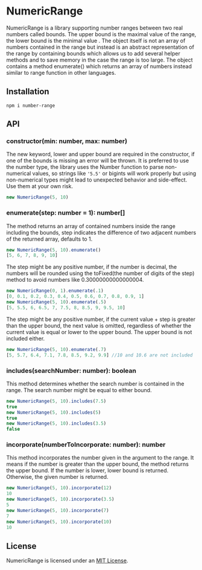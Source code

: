 # NumericRange

NumericRange is a library supporting number ranges between two real numbers called bounds. The upper bound is the maximal value of the range, the lower bound is the minimal value
. The
 object itself is not an array of numbers contained in
 the range but instead is an
 abstract representation of the range by containing bounds which allows us to add several helper methods and to save memory in the case the range is too large. The object contains
  a method enumerate() which returns an array of numbers instead similar to range function in other languages.
  
## Installation
`npm i number-range`

## API
### constructor(min: number, max: number)
The new keyword, lower and upper bound are required in the constructor, if one of the bounds is missing an error will be thrown. It is preferred to use the number type, the
 library uses the Number function to parse non-numerical values, so strings like `'5.5'` or bigints will work properly but using non-numerical types might lead to unexpected
  behavior and side-effect. Use them at your own risk.
```js
new NumericRange(5, 10)
```
 
### enumerate(step: number = 1): number[]
The method returns an array of contained numbers inside the range including the bounds, step indicates the difference of two adjacent numbers of the returned array, defaults to 1.
```js
new NumericRange(5, 10).enumerate()
[5, 6, 7, 8, 9, 10]
```
The step might be any positive number, if the number is decimal, the numbers will be rounded using the toFixed(the number of digits of the step) method to avoid numbers like 0.30000000000000004. 
```js
new NumericRange(0, 1).enumerate(.1)
[0, 0.1, 0.2, 0.3, 0.4, 0.5, 0.6, 0.7, 0.8, 0.9, 1]
new NumericRange(5, 10).enumerate(.5)
[5, 5.5, 6, 6.5, 7, 7.5, 8, 8.5, 9, 9.5, 10]
```
The step might be any positive number, if the current value + step is greater than the upper bound, the next value is omitted, regardless of whether the current value is equal
 or lower to the upper bound. The upper bound is not included either.
 ```js
new NumericRange(5, 10).enumerate(.7)
[5, 5.7, 6.4, 7.1, 7.8, 8.5, 9.2, 9.9] //10 and 10.6 are not included
 ```

### includes(searchNumber: number): boolean
This method determines whether the search number is contained in the range. The search number might be equal to either bound.
```js
new NumericRange(5, 10).includes(7.5)
true
new NumericRange(5, 10).includes(5)
true
new NumericRange(5, 10).includes(3.5)
false
```

### incorporate(numberToIncorporate: number): number
This method incorporates the number given in the argument to the range. It means if the number is greater than the upper bound, the method returns the upper bound. If the number
 is lower, lower bound is returned. Otherwise, the given number is returned.
```js
new NumericRange(5, 10).incorporate(12)
10
new NumericRange(5, 10).incorporate(3.5)
5
new NumericRange(5, 10).incorporate(7)
7
new NumericRange(5, 10).incorporate(10)
10
```

## License
NumericRange is licensed under an [MIT License](https://opensource.org/licenses/MIT).
